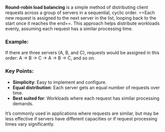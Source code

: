 **Round-robin load balancing** is a simple method of distributing client requests across a group of servers in a sequential, cyclic order. ==Each new request is assigned to the next server in the list, looping back to the start once it reaches the end==. This approach helps distribute workloads evenly, assuming each request has a similar processing time.

### Example:
If there are three servers (A, B, and C), requests would be assigned in this order: A → B → C → A → B → C, and so on.

### Key Points:
- **Simplicity**: Easy to implement and configure.
- **Equal distribution**: Each server gets an equal number of requests over time.
- **Best suited for**: Workloads where each request has similar processing demands.

It’s commonly used in applications where requests are similar, but may be less effective if servers have different capacities or if request processing times vary significantly.
